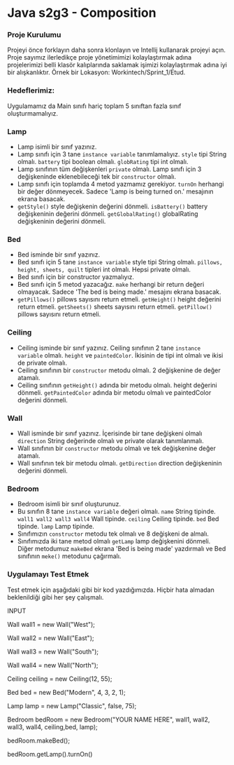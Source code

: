# Java s2g3 - Composition

### Proje Kurulumu

Projeyi önce forklayın daha sonra klonlayın ve Intellij kullanarak projeyi açın. 
Proje sayımız ilerledikçe proje yönetimimizi kolaylaştırmak adına projelerimizi belli klasör kalıplarında saklamak işimizi kolaylaştırmak adına iyi bir alışkanlıktır.
Örnek bir Lokasyon: Workintech/Sprint_1/Etud.

### Hedeflerimiz:
 
 Uygulamamız da Main sınıfı hariç toplam 5 sınıftan fazla sınıf oluşturmamalıyız.


### Lamp
* Lamp isimli bir sınıf yazınız.
* Lamp sınıfı için 3 tane ```instance variable``` tanımlamalıyız. ```style``` tipi String olmalı. ```battery``` tipi boolean olmalı. ```globRating``` tipi int olmalı. 
* Lamp sınıfının tüm değişkenleri `private` olmalı. Lamp sınıfı için 3 değişkeninde eklenebileceği tek bir ```constructor``` olmalı.
* Lamp sınıfı için toplamda 4 metod yazmamız gerekiyor. ```turnOn``` herhangi bir değer dönmeyecek. Sadece 'Lamp is being turned on.' mesajının ekrana basacak.
* ```getStyle()``` style değişkenin değerini dönmeli. ```isBattery()``` battery değişkeninin değerini dönmeli. ```getGlobalRating()``` globalRating değişkeninin değerini dönmeli.

### Bed
* Bed isminde bir sınıf yazınız.
* Bed sınıfı için 5 tane ```instance variable``` style tipi String olmalı. ```pillows, height, sheets, quilt``` tipleri int olmalı. Hepsi private olmalı.
* Bed sınıfı için bir constructor yazmalıyız.
* Bed sınıfı için 5 metod yazacağız. ```make``` herhangi bir return değeri olmayacak. Sadece 'The bed is being made.' mesajını ekrana basacak.
* ```getPillows()``` pillows sayısını return etmeli. ```getHeight()``` height değerini return etmeli. ```getSheets()``` sheets sayısını return etmeli. ```getPillow()``` pillows sayısını return etmeli.
 
### Ceiling
* Ceiling isminde bir sınıf yazınız. Ceiling sınıfının 2 tane ```instance variable``` olmalı. ```height``` ve ```paintedColor```. İkisinin de tipi int olmalı ve ikisi de private olmalı.
* Ceiling sınıfının bir ```constructor``` metodu olmalı. 2 değişkenine de değer atamalı.
* Ceiling sınıfının ```getHeight()``` adında bir metodu olmalı. height değerini dönmeli. ```getPaintedColor``` adında bir metodu olmalı ve paintedColor değerini dönmeli.

### Wall
* Wall isminde bir sınıf yazınız. İçerisinde bir tane değişkeni olmalı ```direction``` String değerinde olmalı ve private olarak tanımlanmalı.
* Wall sınıfının bir ```constructor``` metodu olmalı ve tek değişkenine değer atamalı.
* Wall sınıfının tek bir metodu olmalı. ```getDirection``` direction değişkeninin değerini dönmeli.

### Bedroom 
* Bedroom isimli bir sınıf oluşturunuz.
* Bu sınıfın 8 tane ```instance variable``` değeri olmalı. ```name``` String tipinde. ```wall1 wall2 wall3 wall4``` Wall tipinde. ```ceiling``` Ceiling tipinde.
  ```bed``` Bed tipinde. ```lamp``` Lamp tipinde.
* Sınıfımızın ```constructor``` metodu tek olmalı ve 8 değişkeni de almalı. 
* Sınıfımızda iki tane metod olmalı ```getLamp``` lamp değişkenini dönmeli. Diğer metodumuz ```makeBed``` ekrana 'Bed is being made' yazdırmalı ve Bed sınıfının ```meke()``` metodunu çağırmalı.


### Uygulamayı Test Etmek

Test etmek için aşağıdaki gibi bir kod yazdığımızda. Hiçbir hata almadan beklenildiği gibi her şey çalışmalı.

INPUT

Wall wall1 = new Wall("West");

Wall wall2 = new Wall("East");

Wall wall3 = new Wall("South");

Wall wall4 = new Wall("North");
 
Ceiling ceiling = new Ceiling(12, 55);
 
Bed bed = new Bed("Modern", 4, 3, 2, 1);
 
Lamp lamp = new Lamp("Classic", false, 75);
 
Bedroom bedRoom = new Bedroom("YOUR NAME HERE", wall1, wall2, wall3, wall4, ceiling,bed, lamp);

bedRoom.makeBed();
 
bedRoom.getLamp().turnOn()





